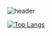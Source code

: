 
![header](https://capsule-render.vercel.app/api?type=waving&color=auto&height=250&section=header&text=SeokJun)




[![Top Langs](https://github-readme-stats.vercel.app/api/top-langs/?username=Kang-Seokjun)](https://github.com/Kang-Seokjun/github-readme-stats)

<!--
**Kang-Seokjun/Kang-Seokjun** is a ✨ _special_ ✨ repository because its `README.md` (this file) appears on your GitHub profile.

Here are some ideas to get you started:

- 🔭 I’m currently working on ...
- 🌱 I’m currently learning ...
- 👯 I’m looking to collaborate on ...
- 🤔 I’m looking for help with ...
- 💬 Ask me about ...
- 📫 How to reach me: ...
- 😄 Pronouns: ...
- ⚡ Fun fact: ...
-->
